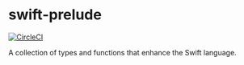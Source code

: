 # swift-prelude

[![CircleCI](https://circleci.com/gh/pointfreeco/swift-prelude.svg?style=svg)](https://circleci.com/gh/pointfreeco/swift-prelude)

A collection of types and functions that enhance the Swift language.
